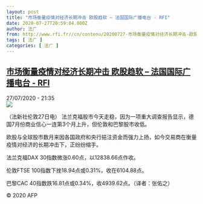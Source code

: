 ```yaml
---
layout: post
title: "市场衡量疫情对经济长期冲击 欧股趋软 – 法国国际广播电台 - RFI"
date: 2020-07-27T20:59:04.000Z
author: 法广
from: http://www.rfi.fr//cn/contenu/20200727-市场衡量疫情对经济长期冲击-欧股趋软
tags: [ 法广 ]
categories: [ 法广 ]
---
```

<!--1595883544000-->
[市场衡量疫情对经济长期冲击 欧股趋软 – 法国国际广播电台 - RFI](http://www.rfi.fr//cn/contenu/20200727-%E5%B8%82%E5%9C%BA%E8%A1%A1%E9%87%8F%E7%96%AB%E6%83%85%E5%AF%B9%E7%BB%8F%E6%B5%8E%E9%95%BF%E6%9C%9F%E5%86%B2%E5%87%BB-%E6%AC%A7%E8%82%A1%E8%B6%8B%E8%BD%AF)
------

<div>
<div>27/07/2020 - 21:35</div><img src="https://s.rfi.fr/media/display/a26a4c4e-d046-11ea-af64-005056a98db9/w:310/p:16x9/eco0001b.200728033502.jpg"><div class="t-content__body u-clearfix"><div class="m-interstitial"></div><p>（法新社伦敦27日电）    法兰克福股市今天走稳，因为一项重大调查报告显示，德国7月份商业信心一连第3个月上升，但伦敦和巴黎股市收低。</p><p>    欧股与全球股市数月来因各国政府和央行挹注资金而强力上扬，如今交易商在衡量疫情对经济的长期冲击下，正纷纷缩手。</p><p>    法兰克福DAX 30指数微涨0.60点，以12838.66点作收。</p><p>    伦敦FTSE 100指数下挫18.94点或0.31%，收在6104.88点。</p><p>    巴黎CAC 40指数跌16.81点或0.34%，收4939.62点。（译者：张佑之）</p><p class="t-copyright">© 2020 AFP</p>        </div>
</div>
